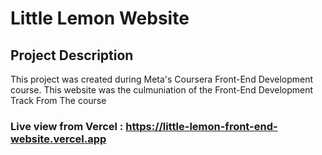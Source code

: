 # Little Lemon Website
## Project Description
This project was created during Meta's Coursera Front-End Development course. This website was the culmuniation of the Front-End Development Track From The course
### Live view from Vercel : https://little-lemon-front-end-website.vercel.app
